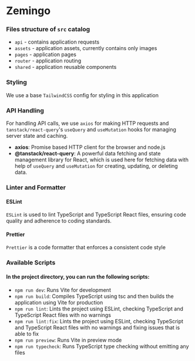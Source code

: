 # Zemingo


### Files structure of `src` catalog
- `api` - contains application requests
- `assets` - application assets, currently contains only images
- `pages` - application pages
- `router` - application routing
- `shared` - application reusable components

### Styling

We use a base `TailwindCSS` config for styling in this application

### API Handling

For handling API calls, we use `axios` for making HTTP requests and `tanstack/react-query`'s `useQuery` and `useMutation` hooks for managing server state and caching.

- **axios**: Promise based HTTP client for the browser and node.js
- **@tanstack/react-query**: A powerful data fetching and state management library for React, which is used here for fetching data with help of `useQuery` and `useMutation` for creating, updating, or deleting data.


### Linter and Formatter

#### ESLint
`ESLint` is used to lint TypeScript and TypeScript React files, ensuring code quality and adherence to coding standards.

#### Prettier
`Prettier` is a code formatter that enforces a consistent code style


### Available Scripts

#### In the project directory, you can run the following scripts:

- `npm run dev`: Runs Vite for development
- `npm run build`: Compiles TypeScript using tsc and then builds the application using Vite for production
- `npm run lint`: Lints the project using ESLint, checking TypeScript and TypeScript React files with no warnings
- `npm run lint:fix`: Lints the project using ESLint, checking TypeScript and TypeScript React files with no warnings and fixing issues that is able to fix
- `npm run preview`: Runs Vite in preview mode
- `npm run typecheck`: Runs TypeScript type checking without emitting any files
